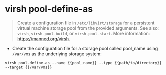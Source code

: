 # virsh pool-define-as

> Create a configuration file in `/etc/libvirt/storage` for a persistent virtual machine storage pool from the provided arguments.
> See also: `virsh`, `virsh-pool-build`, or `virsh-pool-start`.
> More information: <https://manned.org/virsh>.

- Create the configuration file for a storage pool called pool_name using `/var/vms` as the underlying storage system:

`virsh pool-define-as --name {{pool_name}} --type {{path/to/directory}} --target {{/var/vms}}`
